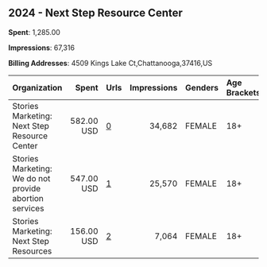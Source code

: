 ## 2024 - Next Step Resource Center 
**Spent**: 1,285.00

**Impressions**: 67,316

**Billing Addresses**: 4509 Kings Lake Ct,Chattanooga,37416,US

|Organization|Spent|Urls|Impressions|Genders|Age Brackets|Country Codes|
|:---|---:|:---|---:|:---|:---|:---|
|Stories Marketing: Next Step Resource Center|582.00 USD|[0](https://www.snap.com/political-ads/asset/85536d4cd56bac514f2bb78030fe78972fab21dbc35482e1a23dbce90f807a8d?mediaType=mp4)|34,682|FEMALE|18+|united states|
|Stories Marketing: We do not provide abortion services|547.00 USD|[1](https://www.snap.com/political-ads/asset/3d978a89ba69bddc20172c7452536e5438fb60bba50043d1d9d42c102b0678d7?mediaType=mp4)|25,570|FEMALE|18+|united states|
|Stories Marketing: Next Step Resources|156.00 USD|[2](https://www.snap.com/political-ads/asset/baa1f07bb27c72ba403ab145124530523c1bb0242b2e8a565504545a625a650d?mediaType=mp4)|7,064|FEMALE|18+|united states|
